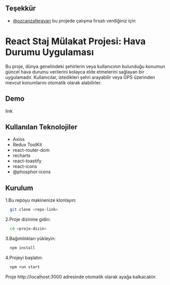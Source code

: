 
## Teşekkür

- [@ozcanzaferayan](https://www.github.com/ozcanzaferayan)  bu projede çalışma fırsatı verdiğiniz için 

# React Staj Mülakat Projesi: Hava Durumu Uygulaması

Bu proje, dünya genelindeki şehirlerin veya kullanıcının bulunduğu konumun güncel hava durumu verilerini kolayca elde etmelerini sağlayan bir uygulamadır. Kullanıcılar, istedikleri şehri arayabilir veya GPS üzerinden mevcut konumlarını otomatik olarak alabilirler.


## Demo

link
 
## Kullanılan Teknolojiler

- Axios
- Redux ToolKit
- react-router-dom
- recharts
- react-toastify
- react-icons
- @phosphor-icons


## Kurulum

1.Bu repoyu makinenize klonlayın:

```bash
  git clone <repo-link>
```

2.Proje dizinine gidin:

```bash
  cd <proje-dizin>
```

3.Bağımlılıkları yükleyin:

```bash
  npm install
```

4.Projeyi başlatın:

```bash
  npm run start
```
Proje http://localhost:3000 adresinde otomatik olarak ayağa kalkacaktır.




